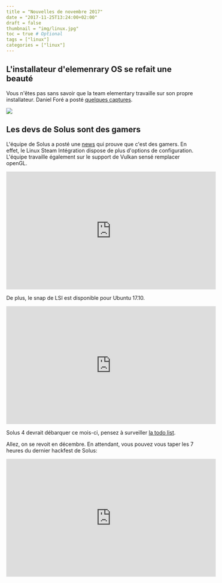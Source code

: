 ```yaml
---
title = "Nouvelles de novembre 2017"
date = "2017-11-25T13:24:00+02:00"
draft = false
thumbnail = "img/linux.jpg"
toc = true # Optional
tags = ["linux"]
categories = ["linux"]
---
```


## L'installateur d'elemenrary OS se refait une beauté

Vous n'êtes pas sans savoir que la team elementary travaille sur son propre installateur. Daniel Foré a posté [quelques captures](https://plus.google.com/+DanielForé/posts/NnugpiEERQ6).

<img src="http://lh3.googleusercontent.com/-5jeNitMIQiM/WhPZXj7JCdI/AAAAAAAANn8/iZOCQ36CAdMgZD6eRam99gG5hTlKVATVgCJoC/w530-h367-n-rw/Screenshot%2Bfrom%2B2017-11-20%2B23.43.48.png">

## Les devs de Solus sont des gamers

L'équipe de Solus a posté une [news](https://solus-project.com/2017/11/12/this-week-in-solus-install-48/) qui prouve que c'est des gamers. En effet, le Linux Steam Intégration dispose de plus d'options de configuration. L'équipe travaille également sur le support de Vulkan sensé remplacer openGL.

<iframe width="560" height="315" src="https://www.youtube.com/embed/K87iDHzwtoc" frameborder="0" allowfullscreen></iframe>

De plus, le snap de LSI est disponible pour Ubuntu 17.10.

<iframe width="560" height="315" src="https://www.youtube.com/embed/8NhHuuS2KQI" frameborder="0" allowfullscreen></iframe>

Solus 4 devrait débarquer ce mois-ci, pensez à surveiller [la todo list](https://dev.solus-project.com/T5010).

Allez, on se revoit en décembre. En attendant, vous pouvez vous taper les 7 heures du dernier hackfest de Solus:

<iframe width="560" height="315" src="https://www.youtube.com/embed/Wo32dMmtaSc" frameborder="0" allowfullscreen></iframe>



